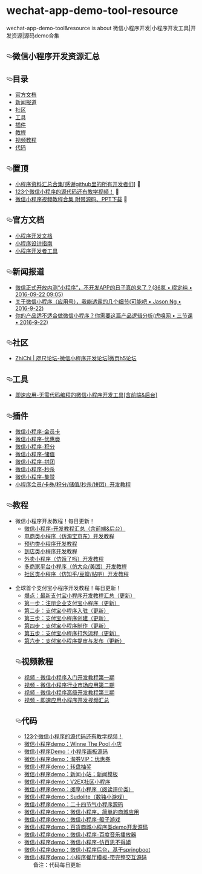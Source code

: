 # wechat-app-demo-tool-resource
wechat-app-demo-tool&amp;resource is about 微信小程序开发|小程序开发工具|开发资源|源码demo合集
      <article class="markdown-body entry-content" itemprop="text"><h1><a href="#微信小程序开发资源汇总" aria-hidden="true" class="anchor" id="user-content-微信小程序开发资源汇总"><svg aria-hidden="true" class="octicon octicon-link" height="16" version="1.1" viewBox="0 0 16 16" width="16"><path fill-rule="evenodd" d="M4 9h1v1H4c-1.5 0-3-1.69-3-3.5S2.55 3 4 3h4c1.45 0 3 1.69 3 3.5 0 1.41-.91 2.72-2 3.25V8.59c.58-.45 1-1.27 1-2.09C10 5.22 8.98 4 8 4H4c-.98 0-2 1.22-2 2.5S3 9 4 9zm9-3h-1v1h1c1 0 2 1.22 2 2.5S13.98 12 13 12H9c-.98 0-2-1.22-2-2.5 0-.83.42-1.64 1-2.09V6.25c-1.09.53-2 1.84-2 3.25C6 11.31 7.55 13 9 13h4c1.45 0 3-1.69 3-3.5S14.5 6 13 6z"></path></svg></a>微信小程序开发资源汇总</h1>
<h2><a href="#目录" aria-hidden="true" class="anchor" id="user-content-目录"><svg aria-hidden="true" class="octicon octicon-link" height="16" version="1.1" viewBox="0 0 16 16" width="16"><path fill-rule="evenodd" d="M4 9h1v1H4c-1.5 0-3-1.69-3-3.5S2.55 3 4 3h4c1.45 0 3 1.69 3 3.5 0 1.41-.91 2.72-2 3.25V8.59c.58-.45 1-1.27 1-2.09C10 5.22 8.98 4 8 4H4c-.98 0-2 1.22-2 2.5S3 9 4 9zm9-3h-1v1h1c1 0 2 1.22 2 2.5S13.98 12 13 12H9c-.98 0-2-1.22-2-2.5 0-.83.42-1.64 1-2.09V6.25c-1.09.53-2 1.84-2 3.25C6 11.31 7.55 13 9 13h4c1.45 0 3-1.69 3-3.5S14.5 6 13 6z"></path></svg></a>目录</h2>
<ul>
<li><a href="#%E5%AE%98%E6%96%B9%E6%96%87%E6%A1%A3">官方文档</a></li>
<li><a href="#%E6%96%B0%E9%97%BB%E6%8A%A5%E9%81%93">新闻报道</a></li>
<li><a href="#%E7%A4%BE%E5%8C%BA">社区</a></li>
<li><a href="#%E5%B7%A5%E5%85%B7">工具</a></li>
<li><a href="#%E6%8F%92%E4%BB%B6">插件</a></li>
<li><a href="#%E6%95%99%E7%A8%8B">教程</a></li>
<li><a href="#%E8%A7%86%E9%A2%91%E6%95%99%E7%A8%8B">视频教程</a></li>
<li><a href="#%E4%BB%A3%E7%A0%81">代码</a></li>
</ul>
<h2><a href="#置顶" aria-hidden="true" class="anchor" id="user-content-置顶"><svg aria-hidden="true" class="octicon octicon-link" height="16" version="1.1" viewBox="0 0 16 16" width="16"><path fill-rule="evenodd" d="M4 9h1v1H4c-1.5 0-3-1.69-3-3.5S2.55 3 4 3h4c1.45 0 3 1.69 3 3.5 0 1.41-.91 2.72-2 3.25V8.59c.58-.45 1-1.27 1-2.09C10 5.22 8.98 4 8 4H4c-.98 0-2 1.22-2 2.5S3 9 4 9zm9-3h-1v1h1c1 0 2 1.22 2 2.5S13.98 12 13 12H9c-.98 0-2-1.22-2-2.5 0-.83.42-1.64 1-2.09V6.25c-1.09.53-2 1.84-2 3.25C6 11.31 7.55 13 9 13h4c1.45 0 3-1.69 3-3.5S14.5 6 13 6z"></path></svg></a>置顶</h2>
<ul>
<li><a href="http://bbs.zhichiwangluo.com/thread-11519-1-1.html">小程序资料汇总合集[感谢github里的所有开发者们]</a> <g-emoji alias="100" fallback-src="https://assets-cdn.github.com/images/icons/emoji/unicode/1f4af.png" ios-version="6.0">💯</g-emoji></li>
<li><a href="http://bbs.zhichiwangluo.com/thread-11832-1-1.html">123个微信小程序的源代码还有教学视频！</a> <g-emoji alias="100" fallback-src="https://assets-cdn.github.com/images/icons/emoji/unicode/1f4af.png" ios-version="6.0">💯</g-emoji></li>
<li><a href="http://bbs.zhichiwangluo.com/thread-11658-1-1.html">微信小程序视频教程合集 附带源码、PPT下载</a> <g-emoji alias="100" fallback-src="https://assets-cdn.github.com/images/icons/emoji/unicode/1f4af.png" ios-version="6.0">💯</g-emoji></li>
</ul>
<h2><a href="#官方文档" aria-hidden="true" class="anchor" id="user-content-官方文档"><svg aria-hidden="true" class="octicon octicon-link" height="16" version="1.1" viewBox="0 0 16 16" width="16"><path fill-rule="evenodd" d="M4 9h1v1H4c-1.5 0-3-1.69-3-3.5S2.55 3 4 3h4c1.45 0 3 1.69 3 3.5 0 1.41-.91 2.72-2 3.25V8.59c.58-.45 1-1.27 1-2.09C10 5.22 8.98 4 8 4H4c-.98 0-2 1.22-2 2.5S3 9 4 9zm9-3h-1v1h1c1 0 2 1.22 2 2.5S13.98 12 13 12H9c-.98 0-2-1.22-2-2.5 0-.83.42-1.64 1-2.09V6.25c-1.09.53-2 1.84-2 3.25C6 11.31 7.55 13 9 13h4c1.45 0 3-1.69 3-3.5S14.5 6 13 6z"></path></svg></a>官方文档</h2>
<ul>
<li><a href="https://mp.weixin.qq.com/debug/wxadoc/dev/index.html">小程序开发文档</a></li>
<li><a href="https://mp.weixin.qq.com/debug/wxadoc/design/index.html">小程序设计指南</a></li>
<li><a href="https://mp.weixin.qq.com/debug/wxadoc/dev/devtools/download.html">小程序开发者工具</a></li>
</ul>
<h2><a href="#新闻报道" aria-hidden="true" class="anchor" id="user-content-新闻报道"><svg aria-hidden="true" class="octicon octicon-link" height="16" version="1.1" viewBox="0 0 16 16" width="16"><path fill-rule="evenodd" d="M4 9h1v1H4c-1.5 0-3-1.69-3-3.5S2.55 3 4 3h4c1.45 0 3 1.69 3 3.5 0 1.41-.91 2.72-2 3.25V8.59c.58-.45 1-1.27 1-2.09C10 5.22 8.98 4 8 4H4c-.98 0-2 1.22-2 2.5S3 9 4 9zm9-3h-1v1h1c1 0 2 1.22 2 2.5S13.98 12 13 12H9c-.98 0-2-1.22-2-2.5 0-.83.42-1.64 1-2.09V6.25c-1.09.53-2 1.84-2 3.25C6 11.31 7.55 13 9 13h4c1.45 0 3-1.69 3-3.5S14.5 6 13 6z"></path></svg></a>新闻报道</h2>
<ul>
<li><a href="https://36kr.com/p/5053349.html">微信正式开放内测“小程序”，不开发APP的日子真的来了？(36氪 • 缪定纯 • 2016-09-22 09:05)</a></li>
<li><a href="https://kenengba.com/post/3515.html">关于微信小程序（应用号），我能透露的几个细节(可能吧 • Jason Ng • 2016-9-22)</a></li>
<li><a href="https://www.huxiu.com/article/164700.html">你的产品适不适合做微信小程序？你需要这篇产品逻辑分析(虎嗅网 • 三节课 • 2016-9-22)</a></li>
</ul>
<h2><a href="#社区" aria-hidden="true" class="anchor" id="user-content-社区"><svg aria-hidden="true" class="octicon octicon-link" height="16" version="1.1" viewBox="0 0 16 16" width="16"><path fill-rule="evenodd" d="M4 9h1v1H4c-1.5 0-3-1.69-3-3.5S2.55 3 4 3h4c1.45 0 3 1.69 3 3.5 0 1.41-.91 2.72-2 3.25V8.59c.58-.45 1-1.27 1-2.09C10 5.22 8.98 4 8 4H4c-.98 0-2 1.22-2 2.5S3 9 4 9zm9-3h-1v1h1c1 0 2 1.22 2 2.5S13.98 12 13 12H9c-.98 0-2-1.22-2-2.5 0-.83.42-1.64 1-2.09V6.25c-1.09.53-2 1.84-2 3.25C6 11.31 7.55 13 9 13h4c1.45 0 3-1.69 3-3.5S14.5 6 13 6z"></path></svg></a>社区</h2>
<ul>
<li><a href="http://bbs.zhichiwangluo.com/">ZhiChi | 咫尺论坛-微信小程序开发论坛|微页h5论坛</a></li>
</ul>
<h2><a href="#工具" aria-hidden="true" class="anchor" id="user-content-工具"><svg aria-hidden="true" class="octicon octicon-link" height="16" version="1.1" viewBox="0 0 16 16" width="16"><path fill-rule="evenodd" d="M4 9h1v1H4c-1.5 0-3-1.69-3-3.5S2.55 3 4 3h4c1.45 0 3 1.69 3 3.5 0 1.41-.91 2.72-2 3.25V8.59c.58-.45 1-1.27 1-2.09C10 5.22 8.98 4 8 4H4c-.98 0-2 1.22-2 2.5S3 9 4 9zm9-3h-1v1h1c1 0 2 1.22 2 2.5S13.98 12 13 12H9c-.98 0-2-1.22-2-2.5 0-.83.42-1.64 1-2.09V6.25c-1.09.53-2 1.84-2 3.25C6 11.31 7.55 13 9 13h4c1.45 0 3-1.69 3-3.5S14.5 6 13 6z"></path></svg></a>工具</h2>
<ul>
<li><a href="http://www.jisuapp.cn/">即速应用-无需代码编程的微信小程序开发工具[含前端&后台]</a></li>
</ul>
<h2><a href="#插件" aria-hidden="true" class="anchor" id="user-content-插件"><svg aria-hidden="true" class="octicon octicon-link" height="16" version="1.1" viewBox="0 0 16 16" width="16"><path fill-rule="evenodd" d="M4 9h1v1H4c-1.5 0-3-1.69-3-3.5S2.55 3 4 3h4c1.45 0 3 1.69 3 3.5 0 1.41-.91 2.72-2 3.25V8.59c.58-.45 1-1.27 1-2.09C10 5.22 8.98 4 8 4H4c-.98 0-2 1.22-2 2.5S3 9 4 9zm9-3h-1v1h1c1 0 2 1.22 2 2.5S13.98 12 13 12H9c-.98 0-2-1.22-2-2.5 0-.83.42-1.64 1-2.09V6.25c-1.09.53-2 1.84-2 3.25C6 11.31 7.55 13 9 13h4c1.45 0 3-1.69 3-3.5S14.5 6 13 6z"></path></svg></a>插件</h2>
<ul>
<li><a href="http://bbs.zhichiwangluo.com/thread-12116-1-1.html">微信小程序-会员卡</a></li>
<li><a href="http://bbs.zhichiwangluo.com/thread-14086-1-1.html">微信小程序-优惠劵</a></li>
<li><a href="http://bbs.zhichiwangluo.com/thread-12116-1-1.html">微信小程序-积分</a></li>
<li><a href="http://bbs.zhichiwangluo.com/thread-14337-1-3.html">微信小程序-储值</a></li>
<li><a href="http://bbs.zhichiwangluo.com/thread-12869-1-1.html">微信小程序-拼团</a></li>
<li><a href="http://bbs.zhichiwangluo.com/thread-12834-1-1.html">微信小程序-秒杀</a></li>
<li><a href="http://bbs.zhichiwangluo.com/thread-12839-1-4.html">微信小程序-集赞</a></li>
<li><a href="http://bbs.zhichiwangluo.com/thread-12905-1-1.html">小程序会员/卡券/积分/储值/秒杀/拼团）开发教程</a></li> 
</ul>
<h2><a href="#教程" aria-hidden="true" class="anchor" id="user-content-教程"><svg aria-hidden="true" class="octicon octicon-link" height="16" version="1.1" viewBox="0 0 16 16" width="16"><path fill-rule="evenodd" d="M4 9h1v1H4c-1.5 0-3-1.69-3-3.5S2.55 3 4 3h4c1.45 0 3 1.69 3 3.5 0 1.41-.91 2.72-2 3.25V8.59c.58-.45 1-1.27 1-2.09C10 5.22 8.98 4 8 4H4c-.98 0-2 1.22-2 2.5S3 9 4 9zm9-3h-1v1h1c1 0 2 1.22 2 2.5S13.98 12 13 12H9c-.98 0-2-1.22-2-2.5 0-.83.42-1.64 1-2.09V6.25c-1.09.53-2 1.84-2 3.25C6 11.31 7.55 13 9 13h4c1.45 0 3-1.69 3-3.5S14.5 6 13 6z"></path></svg></a>教程</h2>
<ul>
<li>微信小程序开发教程！每日更新！
<ul>
<li><a href="http://bbs.zhichiwangluo.com/thread-11085-1-1.html">微信小程序-开发教程汇总（含前端&后台）</a></li>
<li><a href="http://bbs.zhichiwangluo.com/thread-11140-1-2.html">电商类小程序（仿淘宝京东）开发教程</a></li>
<li><a href="http://bbs.zhichiwangluo.com/thread-11879-1-2.html">预约类小程序开发教程</a></li>
<li><a href="http://bbs.zhichiwangluo.com/thread-12465-1-3.html">到店类小程序开发教程</a></li>
<li><a href="http://bbs.zhichiwangluo.com/thread-13010-1-3.html">外卖小程序（仿饿了吗）开发教程</a></li>
<li><a href="http://bbs.zhichiwangluo.com/thread-12209-1-3.html">多商家平台小程序（仿大众/美团）开发教程</a></li>
<li><a href="http://bbs.zhichiwangluo.com/thread-12192-1-2.html">社区类小程序（仿知乎/豆瓣/贴吧）开发教程</a></li>      
</ul>
</li>    
<li>全球首个支付宝小程序开发教程！每日更新！
<ul>
<li><a href="http://bbs.zhichiwangluo.com/thread-14359-1-1.html">爆点：最新支付宝小程序开发教程汇总（更新）</a></li>
<li><a href="https://mini.open.alipay.com/channel/miniIndex.htm">第一步：注册企业支付宝小程序（更新）</a></li>
<li><a href="http://bbs.zhichiwangluo.com/thread-13063-1-1.html">第二步：支付宝小程序入驻（更新）</a></li>
<li><a href="http://bbs.zhichiwangluo.com/thread-13008-1-1.html">第三步：支付宝小程序创建（更新）</a></li>
<li><a href="http://bbs.zhichiwangluo.com/thread-11085-1-1.html">第四步：支付宝小程序制作（更新）</a></li>
<li><a href="http://bbs.zhichiwangluo.com/thread-13050-1-1.html">第五步：支付宝小程序打包流程（更新）</a></li>
<li><a href="http://bbs.zhichiwangluo.com/thread-14370-1-1.html">第六步：支付宝小程序提审与发布（更新）</a></li>
</ul>
</li>
<h2><a href="#视频教程" aria-hidden="true" class="anchor" id="user-content-视频教程"><svg aria-hidden="true" class="octicon octicon-link" height="16" version="1.1" viewBox="0 0 16 16" width="16"><path fill-rule="evenodd" d="M4 9h1v1H4c-1.5 0-3-1.69-3-3.5S2.55 3 4 3h4c1.45 0 3 1.69 3 3.5 0 1.41-.91 2.72-2 3.25V8.59c.58-.45 1-1.27 1-2.09C10 5.22 8.98 4 8 4H4c-.98 0-2 1.22-2 2.5S3 9 4 9zm9-3h-1v1h1c1 0 2 1.22 2 2.5S13.98 12 13 12H9c-.98 0-2-1.22-2-2.5 0-.83.42-1.64 1-2.09V6.25c-1.09.53-2 1.84-2 3.25C6 11.31 7.55 13 9 13h4c1.45 0 3-1.69 3-3.5S14.5 6 13 6z"></path></svg></a>视频教程</h2>
<ul>
<li><a href="http://bbs.zhichiwangluo.com/tpgao_edu-view.html?typeid=12&cpid=8&courseid=1">视频 - 微信小程序入门开发教程第一期</a></li>
<li><a href="http://bbs.zhichiwangluo.com/tpgao_edu-view.html?typeid=39&cpid=269&courseid=8">视频 - 微信小程序行业市场应用第二期</a></li>
<li><a href="http://bbs.zhichiwangluo.com/tpgao_edu-view.html?typeid=8&cpid=422&courseid=38">视频 - 微信小程序高级开发教程第三期</a></li>
<li><a href="http://bbs.zhichiwangluo.com/tpgao_edu-view.html?typeid=37&cpid=358&courseid=36">视频 - 即速应用小程序开发视频汇总</a></li>
</ul>
<h2><a href="#代码" aria-hidden="true" class="anchor" id="user-content-代码"><svg aria-hidden="true" class="octicon octicon-link" height="16" version="1.1" viewBox="0 0 16 16" width="16"><path fill-rule="evenodd" d="M4 9h1v1H4c-1.5 0-3-1.69-3-3.5S2.55 3 4 3h4c1.45 0 3 1.69 3 3.5 0 1.41-.91 2.72-2 3.25V8.59c.58-.45 1-1.27 1-2.09C10 5.22 8.98 4 8 4H4c-.98 0-2 1.22-2 2.5S3 9 4 9zm9-3h-1v1h1c1 0 2 1.22 2 2.5S13.98 12 13 12H9c-.98 0-2-1.22-2-2.5 0-.83.42-1.64 1-2.09V6.25c-1.09.53-2 1.84-2 3.25C6 11.31 7.55 13 9 13h4c1.45 0 3-1.69 3-3.5S14.5 6 13 6z"></path></svg></a>代码</h2>
<ul>
<li><a href="http://bbs.zhichiwangluo.com/thread-11832-1-1.html">123个微信小程序的源代码还有教学视频！</a></li>
<li><a href="http://bbs.zhichiwangluo.com/thread-11560-1-1.html">微信小程序demo：Winne The Pool 小店</a></li>
<li><a href="http://bbs.zhichiwangluo.com/thread-15731-1-1.html">微信小程序Demo：小程序画板源码</a></li>
<li><a href="http://bbs.zhichiwangluo.com/thread-12184-1-1.html">微信小程序demo：淘券VIP：优惠券</a></li>
<li><a href="http://bbs.zhichiwangluo.com/thread-11611-1-1.html">微信小程序demo：转盘抽奖</a></li>
<li><a href="http://bbs.zhichiwangluo.com/thread-12411-1-1.html">微信小程序demo：新闻小站；新闻模板</a></li>
<li><a href="http://bbs.zhichiwangluo.com/thread-15728-1-1.html">微信小程序demo：V2EX社区小程序</a></li>
<li><a href="http://bbs.zhichiwangluo.com/thread-15726-1-1.html">微信小程序demo：阅享小程序（阅读评价类）</a></li>
<li><a href="http://bbs.zhichiwangluo.com/thread-15727-1-1.html">微信小程序demo：Sudolite（数独小游戏）</a></li>      
<li><a href="http://bbs.zhichiwangluo.com/thread-15729-1-1.html">微信小程序demo：二十四节气小程序源码</a></li>      
<li><a href="http://bbs.zhichiwangluo.com/thread-11728-1-1.html">微信小程序demo：微信小程序，简单的商城应用</a></li>  
<li><a href="http://bbs.zhichiwangluo.com/thread-11549-1-1.html">微信小程序demo：微信小程序-骰子游戏</a></li>
<li><a href="http://bbs.zhichiwangluo.com/thread-12380-1-2.html">微信小程序demo：百货商城小程序类demo开发源码</a></li>
<li><a href="http://bbs.zhichiwangluo.com/thread-11734-1-2.html">微信小程序demo：微信小程序-百度音乐播放器</a></li>      
<li><a href="http://bbs.zhichiwangluo.com/thread-11722-1-2.html">微信小程序demo：微信小程序-仿百思不得姐</a></li>
<li><a href="http://bbs.zhichiwangluo.com/thread-11638-1-2.html">微信小程序demo：微信小程序后台，基于springboot</a></li>      
<li><a href="http://bbs.zhichiwangluo.com/thread-11536-1-2.html">微信小程序demo：小程序餐厅模板-带完整交互源码</a></li>      
备注：代码每日更新
